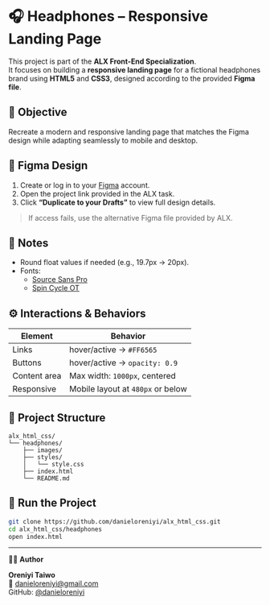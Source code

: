 # 🎧 Headphones – Responsive Landing Page

This project is part of the **ALX Front-End Specialization**.  
It focuses on building a **responsive landing page** for a fictional headphones brand using **HTML5** and **CSS3**, designed according to the provided **Figma file**.

## 🧩 Objective
Recreate a modern and responsive landing page that matches the Figma design while adapting seamlessly to mobile and desktop.

## 🎨 Figma Design
1. Create or log in to your [Figma](https://www.figma.com) account.  
2. Open the project link provided in the ALX task.  
3. Click **“Duplicate to your Drafts”** to view full design details.  
> If access fails, use the alternative Figma file provided by ALX.

## 🧠 Notes
- Round float values if needed (e.g., 19.7px → 20px).  
- Fonts:
  - [Source Sans Pro](https://fonts.google.com/specimen/Source+Sans+Pro)
  - [Spin Cycle OT](https://fontsgeek.com/fonts/Spin-Cycle-OT-Regular)

## ⚙️ Interactions & Behaviors
| Element | Behavior |
|----------|-----------|
| Links | hover/active → `#FF6565` |
| Buttons | hover/active → `opacity: 0.9` |
| Content area | Max width: `1000px`, centered |
| Responsive | Mobile layout at `480px` or below |

## 🧱 Project Structure
```
alx_html_css/
└── headphones/
    ├── images/
    ├── styles/
    │   └── style.css
    ├── index.html
    └── README.md
```

## 🚀 Run the Project
```bash
git clone https://github.com/danieloreniyi/alx_html_css.git
cd alx_html_css/headphones
open index.html
```

---

👨‍💻 **Author**

**Oreniyi Taiwo**  
📧 danieloreniyi@gmail.com  
GitHub: [@danieloreniyi](https://github.com/danieloreniyi)
